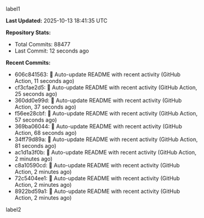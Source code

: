
label1 
<!-- ACTIVITY_START -->
**Last Updated:** 2025-10-13 18:41:35 UTC

**Repository Stats:**
- Total Commits: 88477
- Last Commit: 12 seconds ago

**Recent Commits:**
- 606c841563: 🤖 Auto-update README with recent activity (GitHub Action, 11 seconds ago)
- cf3cfae2d5: 🤖 Auto-update README with recent activity (GitHub Action, 25 seconds ago)
- 360dd0e99d: 🤖 Auto-update README with recent activity (GitHub Action, 37 seconds ago)
- f56ee28cbf: 🤖 Auto-update README with recent activity (GitHub Action, 57 seconds ago)
- 369ba06044: 🤖 Auto-update README with recent activity (GitHub Action, 68 seconds ago)
- 34ff79d89a: 🤖 Auto-update README with recent activity (GitHub Action, 81 seconds ago)
- ac1d1a3f0b: 🤖 Auto-update README with recent activity (GitHub Action, 2 minutes ago)
- c8a10590cd: 🤖 Auto-update README with recent activity (GitHub Action, 2 minutes ago)
- 72c5404ee1: 🤖 Auto-update README with recent activity (GitHub Action, 2 minutes ago)
- 8922bd59a1: 🤖 Auto-update README with recent activity (GitHub Action, 2 minutes ago)
<!-- ACTIVITY_END -->

label2
